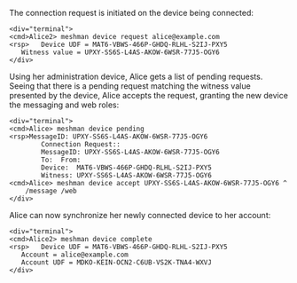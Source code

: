 The connection request is initiated on the device being connected:


~~~~
<div="terminal">
<cmd>Alice2> meshman device request alice@example.com
<rsp>   Device UDF = MAT6-VBWS-466P-GHDQ-RLHL-S2IJ-PXY5
   Witness value = UPXY-SS6S-L4AS-AKOW-6WSR-77J5-OGY6
</div>
~~~~

Using her administration device, Alice gets a list of pending requests. Seeing that
there is a pending request matching the witness value presented by the device, Alice
accepts the request, granting the new device the messaging and web roles:


~~~~
<div="terminal">
<cmd>Alice> meshman device pending
<rsp>MessageID: UPXY-SS6S-L4AS-AKOW-6WSR-77J5-OGY6
        Connection Request::
        MessageID: UPXY-SS6S-L4AS-AKOW-6WSR-77J5-OGY6
        To:  From: 
        Device:  MAT6-VBWS-466P-GHDQ-RLHL-S2IJ-PXY5
        Witness: UPXY-SS6S-L4AS-AKOW-6WSR-77J5-OGY6
<cmd>Alice> meshman device accept UPXY-SS6S-L4AS-AKOW-6WSR-77J5-OGY6 ^
    /message /web
</div>
~~~~

Alice can now synchronize her newly connected device to her account:


~~~~
<div="terminal">
<cmd>Alice2> meshman device complete
<rsp>   Device UDF = MAT6-VBWS-466P-GHDQ-RLHL-S2IJ-PXY5
   Account = alice@example.com
   Account UDF = MDKO-KEIN-OCN2-C6UB-VS2K-TNA4-WXVJ
</div>
~~~~


